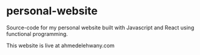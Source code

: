 # personal-website
Source-code for my personal website built with Javascript and React using functional programming.

This website is live at ahmedelehwany.com
